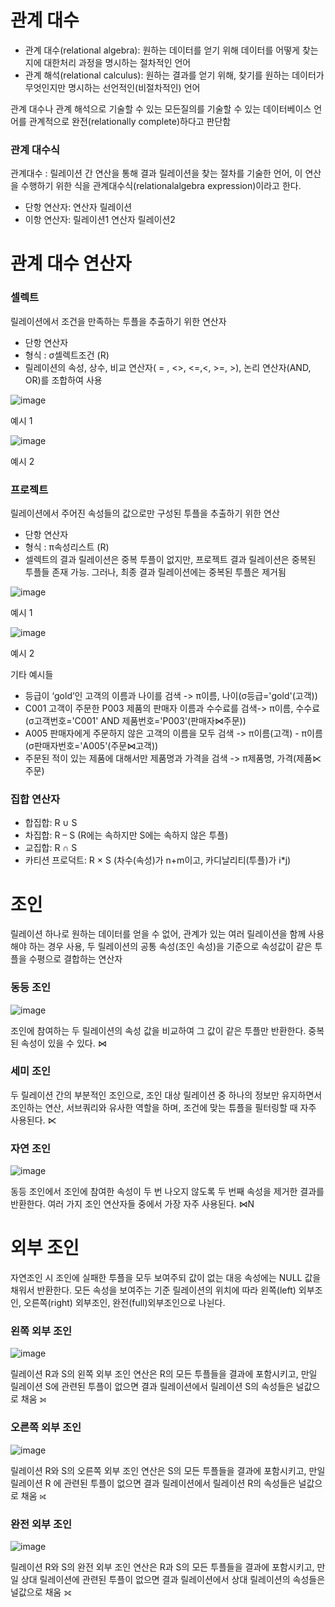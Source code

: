 # 관계 대수
- 관계 대수(relational algebra): 원하는 데이터를 얻기 위해 데이터를 어떻게 찾는지에 대한처리 과정을 명시하는 절차적인 언어
- 관계 해석(relational calculus): 원하는 결과를 얻기 위해, 찾기를 원하는 데이터가 무엇인지만 명시하는 선언적인(비절차적인) 언어

관계 대수나 관계 해석으로 기술할 수 있는 모든질의를 기술할 수 있는 데이터베이스 언어를 관계적으로 완전(relationally complete)하다고 판단함

### 관계 대수식
관계대수 : 릴레이션 간 연산을 통해 결과 릴레이션을 찾는 절차를 기술한 언어, 이 연산을 수행하기 위한 식을 관계대수식(relationalalgebra expression)이라고 한다.

- 단항 연산자: 연산자 릴레이션
- 이항 연산자: 릴레이션1 연산자 릴레이션2

# 관계 대수 연산자
### 셀렉트
릴레이션에서 조건을 만족하는 투플을 추출하기 위한 연산자

- 단항 연산자
- 형식 : σ셀렉트조건 (R)
- 릴레이션의 속성, 상수, 비교 연산자( = , <>, <=,<, >=, >), 논리 연산자(AND, OR)를 조합하여 사용

![image](https://github.com/user-attachments/assets/339cecef-3f0d-4e18-83f3-3fb0b619ce92)

예시 1

![image](https://github.com/user-attachments/assets/b2cabfa2-3cc4-4996-99f4-1a6e43e78564)

예시 2

### 프로젝트
릴레이션에서 주어진 속성들의 값으로만 구성된 투플을 추출하기 위한 연산

- 단항 연산자
- 형식 : π속성리스트 (R)
- 셀렉트의 결과 릴레이션은 중복 투플이 없지만, 프로젝트 결과 릴레이션은 중복된 투플들 존재 가능. 그러나, 최종 결과 릴레이션에는 중복된 투플은 제거됨

![image](https://github.com/user-attachments/assets/f461ad62-8157-47a6-9ed7-d2e3961e7b11)

예시 1

![image](https://github.com/user-attachments/assets/52c0b233-2778-4ec1-86ce-c0be76cb9a22)

예시 2

기타 예시들
- 등급이 ‘gold’인 고객의 이름과 나이를 검색 -> π이름, 나이(σ등급='gold'(고객))
- C001 고객이 주문한 P003 제품의 판매자 이름과 수수료를 검색-> π이름, 수수료(σ고객번호='C001' AND 제품번호='P003'(판매자⋈주문))
- A005 판매자에게 주문하지 않은 고객의 이름을 모두 검색 -> π이름(고객) - π이름(σ판매자번호='A005'(주문⋈고객))
- 주문된 적이 있는 제품에 대해서만 제품명과 가격을 검색 -> π제품명, 가격(제품⋉주문)

### 집합 연산자
- 합집합: R ∪ S 
- 차집합: R – S (R에는 속하지만 S에는 속하지 않은 투플)
- 교집합: R ∩ S
- 카티션 프로덕트: R × S (차수(속성)가 n+m이고, 카디날리티(투플)가 i*j)

# 조인
릴레이션 하나로 원하는 데이터를 얻을 수 없어, 관계가 있는 여러 릴레이션을 함께 사용해야 하는 경우 사용, 두 릴레이션의 공통 속성(조인 속성)을 기준으로 속성값이 같은 투플을 수평으로 결합하는 연산자

### 동등 조인
![image](https://github.com/user-attachments/assets/10766fd1-8c02-428b-8f43-d763159baf76)

조인에 참여하는 두 릴레이션의 속성 값을 비교하여 그 값이 같은 투플만 반환한다. 중복된 속성이 있을 수 있다. ⋈

### 세미 조인
두 릴레이션 간의 부분적인 조인으로, 조인 대상 릴레이션 중 하나의 정보만 유지하면서 조인하는 연산, 서브쿼리와 유사한 역할을 하며, 조건에 맞는 튜플을 필터링할 때 자주 사용된다. ⋉

### 자연 조인
![image](https://github.com/user-attachments/assets/0f375999-6c7f-42b8-a951-710fef456dd3)

동등 조인에서 조인에 참여한 속성이 두 번 나오지 않도록 두 번째 속성을 제거한 결과를 반환한다. 여러 가지 조인 연산자들 중에서 가장 자주 사용된다. ⋈N

# 외부 조인
자연조인 시 조인에 실패한 투플을 모두 보여주되 값이 없는 대응 속성에는 NULL 값을 채워서 반환한다. 모든 속성을 보여주는 기준 릴레이션의 위치에 따라 왼쪽(left) 외부조인, 오른쪽(right) 외부조인, 완전(full)외부조인으로 나뉜다. 

### 왼쪽 외부 조인
![image](https://github.com/user-attachments/assets/0149354a-3748-44f8-b497-8a99d0f98ea8)

릴레이션 R과 S의 왼쪽 외부 조인 연산은 R의 모든 투플들을 결과에 포함시키고, 만일 릴레이션 S에 관련된 투플이 없으면 결과 릴레이션에서 릴레이션 S의 속성들은 널값으로 채움 ⟕

### 오른쪽 외부 조인
![image](https://github.com/user-attachments/assets/0d3fe60c-7dbc-4f2d-9f8a-4e881513a528)

릴레이션 R와 S의 오른쪽 외부 조인 연산은 S의 모든 투플들을 결과에 포함시키고, 만일 릴레이션 R 에 관련된 투플이 없으면 결과 릴레이션에서 릴레이션 R의 속성들은 널값으로 채움 ​⟖

### 완전 외부 조인
![image](https://github.com/user-attachments/assets/c4b830bc-b7f4-4109-8447-4410415d7def)

릴레이션 R와 S의 완전 외부 조인 연산은 R과 S의 모든 투플들을 결과에 포함시키고, 만일 상대 릴레이션에 관련된 투플이 없으면 결과 릴레이션에서 상대 릴레이션의 속성들은 널값으로 채움 ⟗
